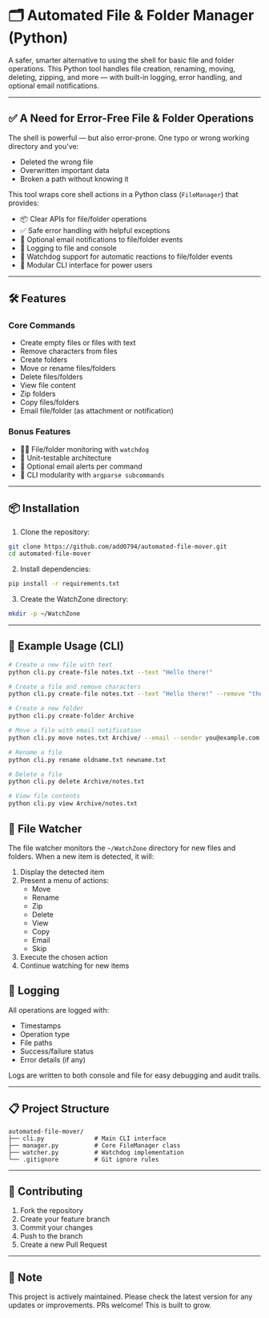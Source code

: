 # 🗂 Automated File & Folder Manager (Python)

A safer, smarter alternative to using the shell for basic file and folder operations. This Python tool handles file creation, renaming, moving, deleting, zipping, and more — with built-in logging, error handling, and optional email notifications.

---

## ✅ A Need for Error-Free File & Folder Operations

The shell is powerful — but also error-prone. One typo or wrong working directory and you've:
- Deleted the wrong file
- Overwritten important data
- Broken a path without knowing it

This tool wraps core shell actions in a Python class (`FileManager`) that provides:
- 📦 Clear APIs for file/folder operations
- ✅ Safe error handling with helpful exceptions
- 🔐 Optional email notifications to file/folder events
- 📜 Logging to file and console
- 📡 Watchdog support for automatic reactions to file/folder events
- 📁 Modular CLI interface for power users

---

## 🛠 Features

### Core Commands
- Create empty files or files with text
- Remove characters from files
- Create folders
- Move or rename files/folders
- Delete files/folders
- View file content
- Zip folders
- Copy files/folders
- Email file/folder (as attachment or notification)

### Bonus Features
- 🕵️‍♀️ File/folder monitoring with `watchdog`
- 🧪 Unit-testable architecture
- 📨 Optional email alerts per command
- 🧩 CLI modularity with `argparse subcommands`

---

## 📦 Installation

1. Clone the repository:
```bash
git clone https://github.com/add0794/automated-file-mover.git
cd automated-file-mover
```

2. Install dependencies:
```bash
pip install -r requirements.txt
```

3. Create the WatchZone directory:
```bash
mkdir -p ~/WatchZone
```

---

## 🚀 Example Usage (CLI)

```bash
# Create a new file with text
python cli.py create-file notes.txt --text "Hello there!"

# Create a file and remove characters
python cli.py create-file notes.txt --text "Hello there!" --remove "there"

# Create a new folder
python cli.py create-folder Archive

# Move a file with email notification
python cli.py move notes.txt Archive/ --email --sender you@example.com --recipient you@example.com

# Rename a file
python cli.py rename oldname.txt newname.txt

# Delete a file
python cli.py delete Archive/notes.txt

# View file contents
python cli.py view Archive/notes.txt
```

## 📁 File Watcher

The file watcher monitors the `~/WatchZone` directory for new files and folders. When a new item is detected, it will:
1. Display the detected item
2. Present a menu of actions:
   - Move
   - Rename
   - Zip
   - Delete
   - View
   - Copy
   - Email
   - Skip
3. Execute the chosen action
4. Continue watching for new items

## 📝 Logging

All operations are logged with:
- Timestamps
- Operation type
- File paths
- Success/failure status
- Error details (if any)

Logs are written to both console and file for easy debugging and audit trails.

---

## 📋 Project Structure

```
automated-file-mover/
├── cli.py              # Main CLI interface
├── manager.py          # Core FileManager class
├── watcher.py          # Watchdog implementation
└── .gitignore          # Git ignore rules
```

---

## 🤝 Contributing

1. Fork the repository
2. Create your feature branch
3. Commit your changes
4. Push to the branch
5. Create a new Pull Request

---

## 📢 Note

This project is actively maintained. Please check the latest version for any updates or improvements. PRs welcome! This is built to grow.